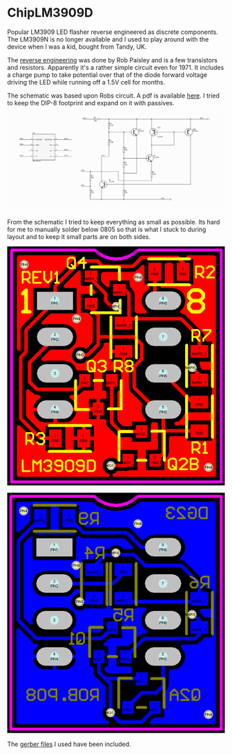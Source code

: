 # ChipLM3909D
Popular LM3909 LED flasher reverse engineered as discrete components.  The LM3909N is no longer available and I used to play around with the device when I was a kid, bought from Tandy, UK.

The [reverse engineering](https://cdn.hackaday.io/files/291791248394336/Discrete%20Version%20Of%20The%20LM3909%20Oscillator%20IC.pdf) was done by Rob Paisley and is a few transistors and resistors.  Apparently it's a rather simple circuit even for 1971.  It includes a charge pump to take potential over that of the diode forward voltage driving the LED while running off a 1.5V cell for months.

The schematic was based upon Robs circuit.  A pdf is available [here](https://github.com/gigglerg/ChipLM3909D/lm3909d_schematic.pdf).  I tried to keep the DIP-8 footprint and expand on it with passives.
![Schematic](https://github.com/gigglerg/ChipLM3909D/blob/master/lm3909d_schematic.png?raw=true)

From the schematic I tried to keep everything as small as possible.  Its hard for me to manually solder below 0805 so that is what I stuck to during layout and to keep it small parts are on both sides.

![Top copper](https://github.com/gigglerg/ChipLM3909D/blob/master/lm3909d_top.png?raw=true)

![Bottom copper](https://github.com/gigglerg/ChipLM3909D/blob/master/lm3909d_bottom.png?raw=true)

The [gerber files](https://github.com/gigglerg/ChipLM3909D/blob/master/CAMlm3909.zip) I used have been included.
